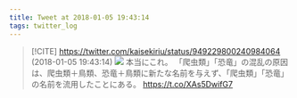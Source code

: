 ```yaml
---
title: Tweet at 2018-01-05 19:43:14
tags: twitter_log
---
```


> [!CITE] https://twitter.com/kaisekiriu/status/949229800240984064 (2018-01-05 19:43:14)
> ![](https://twitter.com/kaisekiriu/status/949229800240984064)
> 本当にこれ。
> 「爬虫類」「恐竜」の混乱の原因は、爬虫類＋鳥類、恐竜＋鳥類に新たな名前を与えず、「爬虫類」「恐竜」の名前を流用したことにある。 https://t.co/XAs5DwifG7

